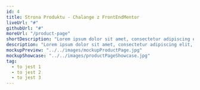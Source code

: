 ```yaml
---
id: 4
title: Strona Produktu - Chalange z FrontEndMentor
liveUrl: "#"
githubUrl: "#"
moreUrl: "/product-page"
shortDescription: "Lorem ipsum dolor sit amet, consectetur adipiscing elit, sed do eiusmod tempor incididunt ut labore et dolore magna aliqua. Lorem ipsum dolor sit amet, consectetur adipiscing eli"
description: "Lorem ipsum dolor sit amet, consectetur adipiscing elit, sed do eiusmod tempor incididunt ut labore et dolore magna aliqua. Lorem ipsum dolor sit amet, consectetur adipiscing eli"
mockupPreview: "../../images/mockupProductPage.jpg"
mockupShowcase: "../../images/productPageShowcase.jpg"
tag:
  - to jest 1
  - to jest 2
  - to jest 3
---
```

